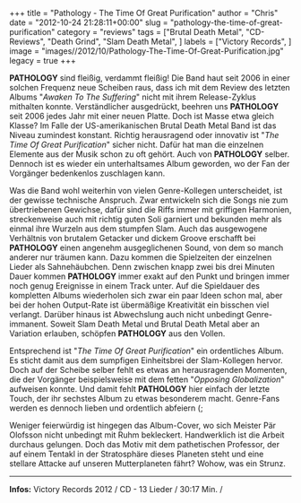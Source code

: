 +++
title = "Pathology - The Time Of Great Purification"
author = "Chris"
date = "2012-10-24 21:28:11+00:00"
slug = "pathology-the-time-of-great-purification"
category = "reviews"
tags = ["Brutal Death Metal", "CD-Reviews", "Death Grind", "Slam Death Metal", ]
labels = ["Victory Records", ]
image = "images//2012/10/Pathology-The-Time-Of-Great-Purification.jpg"
legacy = true
+++

**PATHOLOGY** sind fleißig, verdammt fleißig! Die Band haut seit 2006 in einer solchen Frequenz neue Scheiben raus, dass ich mit dem Review des letzten Albums "_Awaken To The Suffering_" nicht mit ihrem Release-Zyklus mithalten konnte. Verständlicher ausgedrückt, beehren uns **PATHOLOGY** seit 2006 jedes Jahr mit einer neuen Platte. Doch ist Masse etwa gleich Klasse? Im Falle der US-amerikanischen Brutal Death Metal Band ist das Niveau zumindest konstant. Richtig herausragend oder innovativ ist "_The Time Of Great Purification_" sicher nicht. Dafür hat man die einzelnen Elemente aus der Musik schon zu oft gehört. Auch von **PATHOLOGY** selber. Dennoch ist es wieder ein unterhaltsames Album geworden, wo der Fan der Vorgänger bedenkenlos zuschlagen kann.

Was die Band wohl weiterhin von vielen Genre-Kollegen unterscheidet, ist der gewisse technische Anspruch. Zwar entwickeln sich die Songs nie zum übertriebenen Gewichse, dafür sind die Riffs immer mit griffigen Harmonien, streckenweise auch mit richtig guten Soli garniert und bekunden mehr als einmal ihre Wurzeln aus dem stumpfen Slam. Auch das ausgewogene Verhältnis von brutalem Getacker und dickem Groove erschafft bei **PATHOLOGY** einen angenehm ausgeglichenen Sound, von dem so manch anderer nur träumen kann. Dazu kommen die Spielzeiten der einzelnen Lieder als Sahnehäubchen. Denn zwischen knapp zwei bis drei Minuten Dauer kommen **PATHOLOGY** immer exakt auf den Punkt und bringen immer noch genug Ereignisse in einem Track unter. Auf die Spieldauer des kompletten Albums wiederholen sich zwar ein paar Ideen schon mal, aber bei der hohen Output-Rate ist übermäßige Kreativität ein bisschen viel verlangt. Darüber hinaus ist Abwechslung auch nicht unbedingt Genre-immanent. Soweit Slam Death Metal und Brutal Death Metal aber an Variation erlauben, schöpfen **PATHOLOGY** aus den Vollen.

Entsprechend ist "_The Time Of Great Purification_" ein ordentliches Album. Es sticht damit aus dem sumpfigen Einheitsbrei der Slam-Kollegen hervor. Doch auf der Scheibe selber fehlt es etwas an herausragenden Momenten, die der Vorgänger beispielsweise mit dem fetten "_Opposing Globalization_" aufweisen konnte. Und damit fehlt **PATHOLOGY** hier einfach der letzte Touch, der ihr  sechstes Album zu etwas besonderem macht. Genre-Fans werden es dennoch lieben und ordentlich abfeiern (;

Weniger feierwürdig ist hingegen das Album-Cover, wo sich Meister Pär Olofsson nicht unbedingt mit Ruhm bekleckert. Handwerklich ist die Arbeit durchaus gelungen. Doch das Motiv mit dem pathetischen Professor, der auf einem Tentakl in der Stratosphäre dieses Planeten steht und eine stellare Attacke auf unseren Mutterplaneten fährt? Wohow, was ein Strunz.



---
**Infos:**
Victory Records  2012 / 
CD - 13 Lieder / 30:17 Min. / 
